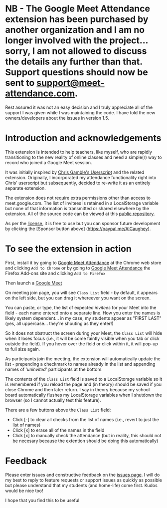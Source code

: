 # NB - The Google Meet Attendance extension has been purchased by another organization and I am no longer involved with the project... sorry, I am not allowed to discuss the details any further than that.  Support questions should now be sent to support@meet-attendance.com.

Rest assured it was not an easy decision and I truly appreciate all of the support I was given while I was maintaining the code.  I have told the new owners/developers about the issues in version 1.5. 

# Introduction and acknowledgements

This extension is intended to help teachers, like myself, who are rapidly transitioning to the new reality of online classes and need a simple(r) way to record who joined a Google Meet session.

It was initially inspired by [Chris Gamble's Userscript](https://greasyfork.org/en/scripts/397862-google-meet-grid-view) and the related extension.  Originally, I incorporated my attendance functionality right into Chris' userscript but subsequently, decided to re-write it as an entirely separate extension.

The extension does not require extra permissions other than access to meet.google.com. The list of invitees is retained in a LocalStorage variable but none of that information is transmitted or shared elsewhere by the extension.  All of the source code can be viewed at this [public repository](https://github.com/al-caughey/Google-Meet-Attendance).

As per the [license](https://github.com/al-caughey/Google-Meet-Attendance/blob/master/LICENSE.md), it is free to use but you can sponsor future development by clicking the [Sponsor button above] (https://paypal.me/AlCaughey).

# To see the extension in action
First, install it by going to [Google Meet Attendance](https://chrome.google.com/webstore/detail/fkdjflnaggakjamjkmimcofefhppfljd) at the Chrome web store and clicking `Add to Chrome` or by going to [Google Meet Attendance](https://addons.mozilla.org/en-US/firefox/addon/google-meet-attendance/) the Firefox Add-ons site and clicking `Add to Firefox` 

Then launch a [Google Meet](https://meet.google.com)

On meeting join page, you will see `Class List` field - by default, it appears on the left side, but you can drag it whereever you want on the screen.  

You can paste, or type, the list of expected *invitees* for your Meet into the field - each name entered onto a separate line. How you enter the names is likely system dependent... in my case, my students appear as "FIRST LAST" (yes, all uppercase... they're shouting as they enter!)

So it does not obstruct the screen during your Meet, the `Class List` will hide when it loses focus (i.e., it will be come faintly visible when you tab or click outside the field).  If you hover over the field or click within it, it will pop-up to full size again.
   
As participants join the meeting, the extension will automatically update the list - prepending a checkmark to names already in the list and appending names of '*uninvited*' participants at the bottom.

The contents of the `Class List` field is saved to a LocalStorage variable so it is remembered if you reload the page and (in theory) should be saved if you close Chrome and then later return.  I say in theory because my school board automatically flushes my LocalStorage variables when I shutdown the browser (so I cannot actually test this feature).

There are a few buttons above the `Class List` field:
* Click [-] to clear all checks from the list of names (i.e., revert to just the list of names)
* Click [x] to erase all of the names in the field
* Click [x] to manually check the attendance (but in reality, this should not be necesary because the extention should be doing  this automatically)
   
# Feedback
Please enter issues and constructive feedback on the [issues page](https://github.com/al-caughey/Google-Meet-Attendance/issues). I will do my best to reply to feature requests or support issues as quickly as possible but please understand that my students (and home-life) come first.  Kudos would be nice too!

I hope that you find this to be useful
